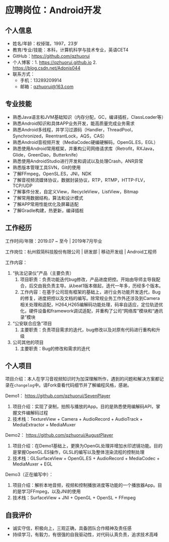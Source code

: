 # 应聘岗位：Android开发

## 个人信息

- 姓名/年龄：权倬瑞，1997，23岁
- 教育/专业/技能：本科，计算机科学与技术专业，英语CET4
- GitHub：https://github.com/qzhuorui
- 个人博客：1. https://qzhuorui.github.io  2. https://blog.csdn.net/Adonis044
- 联系方式：
  - 手机：13289209914
  - 邮箱：qzhuorui@163.com

## 专业技能

- 熟悉Java语言和JVM基础知识（内存分配，GC，编译插桩，ClassLoader等）
- 熟悉Android知识和具体APP业务开发，能高质量完成业务需求
- 熟悉Android多线程，并学习过源码（Handler，ThreadPool，Synchronized，ReentrantLock，AQS，CAS）
- 熟悉Android音视频开发（MediaCodec硬编硬解码，OpenGL.ES，EGL）
- 熟悉使用Android常用框架，并重构公司网络请求库（Retrofit，RXJava，Glide，GreenDao，Butterknife）
- 熟悉使用AndroidStudio进行开发和调试以及处理Crash，ANR异常
- 熟悉版本管理工具SVN，Git的使用
- 了解FFmpeg，OpenSL.ES，JNI，NDK
- 了解音视频流媒体协议，数据封装协议，RTP，RTMP，HTTP-FLV，TCP/UDP
- 了解事件分发，自定义View，RecycleView，ListView，Bitmap
- 了解常用数据结构，算法和设计模式
- 了解APP常用性能优化及屏幕适配
- 了解Gradle构建，热更新，编译插桩

## 工作经历

工作时间/年限：2019.07 ~ 至今 | 2019年7月毕业

工作岗位：杭州叙简科技股份有限公司 | 研发部 | 移动开发组 | Android工程师

工作内容：

1. “执法记录仪”产品（主要负责）
   1. 项目职责：负责功能迭代bug修改，产品进度把控。开始由导师主导我配合，后交由我负责主导。从beat1版本做起，迭代一年多，历经多个版本。
   2. 工作内容：在基于公司现有框架的基础上，进行业务功能开发迭代，Bug的修复，进度把控以及文档的编写。除常规业务工作外还涉及到Camera相关处理和适配，H264,H265编解码功能处理，码率自适应，定位轨迹优化，硬件设备和framework调试适配，并重构了公司“网络库”模块和“通讯录”模块
2. “公安联合应急”项目
   1. 主要职责：负责项目需求的迭代，bug修改以及对原有代码进行重构和升级
3. 公司其他的项目
   1. 主要职责：Bug的修改和需求的迭代

## 个人项目

项目介绍：本人在学习音视频知识时为加深理解所作，遇到的问题和解决方案都记录在`changelog`中。请Fork查看代码细节并了解编程风格，感谢。

Demo1： https://github.com/qzhuorui/SevenPlayer

1. 项目介绍：实现了录制，拍照与播放的App。目的是熟悉使用编解码API，掌握文件编解码过程
2. 技术栈：TextureView + Camera + AudioRecord + AudioTrack + MediaExtractor + MediaMuxer

Demo2： https://github.com/qzhuorui/AugustPlayer

1. 项目介绍：在Demo1基础上，更换为OpenGL处理并增加水印滤镜功能。目的是掌握OpenGL.ES操作，GLSL的编写以及整体渲染流程的控制处理
2. 技术栈：GLSurfaceView + OpenGL.ES + AudioRecord + MediaCodec + MediaMuxer + EGL

Demo3（正在编写中）：

1. 项目介绍：解析本地音频，视频和控制播放进度等功能的一个播放器App。目的是学习FFmpeg，以及JNI的使用
2. 技术栈：SurfaceView + JNI + OpenGL + OpenSL + FFmpeg

## 自我评价

- 诚实守信，积极向上，三观正确，具备团队合作精神及责任感
- 持续学习，有毅力，有很强的自我驱动性，对代码认真负责，追求技术高峰